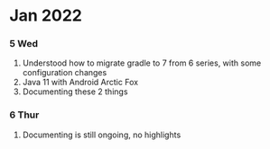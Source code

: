 # Jan 2022
### 5 Wed 

1. Understood how to migrate gradle to 7 from 6 series, with some configuration changes
2. Java 11 with Android Arctic Fox 
3. Documenting these 2 things

### 6 Thur

1. Documenting is still ongoing, no highlights
